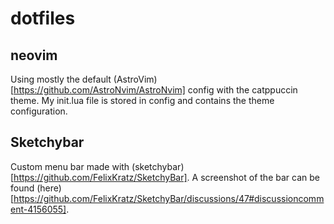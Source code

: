 # dotfiles

## neovim

Using mostly the default (AstroVim)[https://github.com/AstroNvim/AstroNvim] config with the catppuccin theme. My init.lua file is stored in config and contains the theme configuration.

## Sketchybar

Custom menu bar made with (sketchybar)[https://github.com/FelixKratz/SketchyBar]. A screenshot of the bar can be found (here)[https://github.com/FelixKratz/SketchyBar/discussions/47#discussioncomment-4156055].
